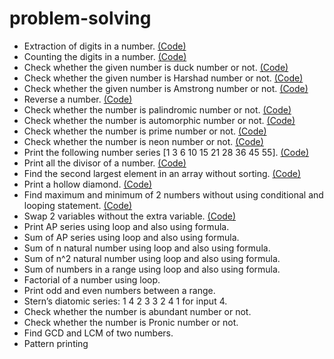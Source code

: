 # problem-solving

- Extraction of digits in a number. [(Code)](https://github.com/sandyg6/problem-solving/tree/main/01)
- Counting the digits in a number. [(Code)](https://github.com/sandyg6/problem-solving/tree/main/02)
- Check whether the given number is duck number or not. [(Code)](https://github.com/sandyg6/problem-solving/tree/main/03)
- Check whether the given number is Harshad number or not. [(Code)](https://github.com/sandyg6/problem-solving/tree/main/04)
- Check whether the given number is Amstrong number or not. [(Code)](https://github.com/sandyg6/problem-solving/tree/main/05)
- Reverse a number. [(Code)](https://github.com/sandyg6/problem-solving/tree/main/06)
- Check whether the number is palindromic number or not. [(Code)](https://github.com/sandyg6/problem-solving/tree/main/07)
- Check whether the number is automorphic number or not. [(Code)](https://github.com/sandyg6/problem-solving/tree/main/08)
- Check whether the number is prime number or not. [(Code)](https://github.com/sandyg6/problem-solving/tree/main/09)
- Check whether the number is neon number or not. [(Code)](https://github.com/sandyg6/problem-solving/tree/main/10)
- Print the following number series [1 3 6 10 15 21 28 36 45 55]. [(Code)](https://github.com/sandyg6/problem-solving/tree/main/11)
- Print all the divisor of a number. [(Code)](https://github.com/sandyg6/problem-solving/tree/main/12)
- Find the second largest element in an array without sorting. [(Code)](https://github.com/sandyg6/problem-solving/tree/main/13)
- Print a hollow diamond. [(Code)](https://github.com/sandyg6/problem-solving/tree/main/14)
- Find maximum and minimum of 2 numbers without using conditional and looping statement. [(Code)](https://github.com/sandyg6/problem-solving/tree/main/15)
- Swap 2 variables without the extra variable. [(Code)](https://github.com/sandyg6/problem-solving/tree/main/16)
- Print AP series using loop and also using formula.
- Sum of AP series using loop and also using formula.
- Sum of n natural number using loop and also using formula.
- Sum of n^2 natural number using loop and also using formula.
- Sum of numbers in a range using loop and also using formula.
- Factorial of a number using loop.
- Print odd and even numbers between a range.
- Stern’s diatomic series: 1 4 2 3 3 2 4 1 for input 4.
-  Check whether the number is abundant number or not.
-  Check whether the number is Pronic number or not.
-  Find GCD and LCM of two numbers.
-  Pattern printing

